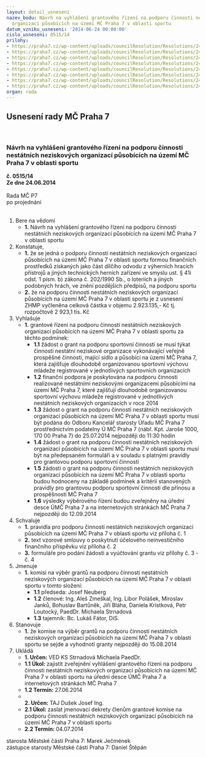 ```yaml
---
layout: detail_usneseni
nazev_bodu: Návrh na vyhlášení grantového řízení na podporu činnosti nestátních neziskových
  organizací působících na území MČ Praha 7 v oblasti sportu
datum_vzniku_usneseni: '2014-06-24 00:00:00'
cislo_usneseni: 0515/14
prilohy:
- https://praha7.cz/wp-content/uploads/councilResolution/Resolutions/24866/34-14-grantova_pravidla_podpora_sportovni_cinnosti_2014.doc
- https://praha7.cz/wp-content/uploads/councilResolution/Resolutions/24866/34-14-vzorova_smlouva_granty_nno_2014.doc
- https://praha7.cz/wp-content/uploads/councilResolution/Resolutions/24866/34-14-zadost_o_grant_podpora_sportovni_cinnosti_2014.doc
- https://praha7.cz/wp-content/uploads/councilResolution/Resolutions/24866/34-14-vyuctovani_grantu_podpora_sportovni_cinnosti_2014.doc
- https://praha7.cz/wp-content/uploads/councilResolution/Resolutions/24866/34-14-zmc_33_53_2_q_2013.pdf
- https://praha7.cz/wp-content/uploads/councilResolution/Resolutions/24866/34-14-zmc_33_54_3_q_2013.pdf
- https://praha7.cz/wp-content/uploads/councilResolution/Resolutions/24866/34-14-zmc_35_3_3_q_2013_doplatek.pdf
- https://praha7.cz/wp-content/uploads/councilResolution/Resolutions/24866/34-14-zmc_39_12_4_q_2013.pdf
organ: rada
---
```

<div id="ucUsn_pList" class="usn">
	<span><h2>Usnesení rady MČ Praha 7 </h2>
<br></span><div class="standBody">
<span><h3>Návrh na vyhlášení grantového řízení na podporu činnosti nestátních neziskových organizací působících na území MČ Praha 7 v oblasti sportu</h3></span><div class="center">
		<strong>č. 0515/14</strong><br>
	</div>
<div class="center">
		<strong>Ze dne 24.06.2014</strong><br><br>
	</div>Rada MČ P7<br> po projednání<br><br><ol>
<li>Bere na vědomí<ul><li>
<strong>1.</strong> Návrh na vyhlášení grantového řízení na podporu činnosti nestátních neziskových organizací působících na území MČ Praha 7 v oblasti sportu</li></ul>
</li>
<li>Konstatuje,<ul>
<li>
<strong>1.</strong> že se jedná o podporu činnosti nestátních neziskových organizací působících na území MČ Praha 7 v oblasti sportu formou finančních prostředků získaných jako část dílčího odvodu z výherních hracích přístrojů a jiných technických herních zařízení ve smyslu ust. § 41i odst. 1 písm. b) zákona č. 202/1990 Sb., o loteriích a jiných podobných hrách, ve znění pozdějších předpisů, na podporu sportu</li>
<li>
<strong>2.</strong> že na podporu činnosti nestátních neziskových organizací působících na území MČ Praha 7 v oblasti sportu je z usnesení ZHMP vyčleněna celková částka v objemu 2.923.135,- Kč tj. rozpočtově 2 923,1 tis. Kč</li>
</ul>
</li>
<li>Vyhlašuje<ul><li>
<strong>1.</strong> grantové řízení na podporu činnosti nestátních neziskových organizací působících na území MČ Praha 7 v oblasti sportu za těchto podmínek:<ul>
<li>
<strong>1.1</strong> žádost o grant na podporu sportovní činnosti se musí týkat činnosti nestátní neziskové organizace vykonávající veřejně prospěšné činnosti, mající sídlo a působící na území MČ Praha 7, která zajišťuje dlouhodobě organizovanou sportovní výchovu mládeže registrované v jednotlivých sportovních organizacích</li>
<li>
<strong>1.2</strong> finanční podpora je poskytována na podporu činnosti realizované nestátními neziskovými organizacemi působícími na území MČ Praha 7, které zajišťují dlouhodobě organizovanou sportovní výchovu mládeže registrované v jednotlivých nestátních neziskových organizacích v roce 2014</li>
<li>
<strong>1.3</strong> žádost o grant na podporu činnosti nestátních neziskových organizací působících na území MČ Praha 7 v oblasti sportu musí být podána do Odboru Kancelář starosty Úřadu MČ Praha 7 prostřednictvím podatelny  Ú MČ Praha 7 (nábř. Kpt. Jaroše 1000, 170 00 Praha 7) do 25.07.2014 nejpozději do 11:30 hodin</li>
<li>
<strong>1.4</strong> žádost o grant na podporu činnosti nestátních neziskových organizací působících na území MČ Praha 7 v oblasti sportu musí být na předepsaném formuláři a v souladu s platnými pravidly pro grantovou podporu sportovní činnosti</li>
<li>
<strong>1.5</strong> žádosti o grant na podporu činnosti nestátních neziskových organizací působících na území MČ Praha 7 v oblasti sportu budou hodnoceny na základě podmínek a kritérií stanovených pravidly pro grantovou podporu sportovní činnosti dle přínosu a prospěšnosti MČ Praha 7</li>
<li>
<strong>1.6</strong> výsledky výběrového řízení budou zveřejněny na úřední desce ÚMČ Praha 7 a na internetových stránkách MČ Praha 7 nejpozději do 12.09.2014</li>
</ul>
</li></ul>
</li>
<li>Schvaluje<ul>
<li>
<strong>1.</strong> pravidla pro podporu činnosti nestátních neziskových organizací působících na území MČ Praha 7 v oblasti sportu viz příloha č. 1</li>
<li>
<strong>2.</strong> text vzorové smlouvy o poskytnutí účelového neinvestičního finančního příspěvku viz příloha č. 2</li>
<li>
<strong>3.</strong> formuláře pro podání žádosti a vyúčtování grantu viz přílohy č. 3 - č. 4</li>
</ul>
</li>
<li>Jmenuje<ul><li>
<strong>1.</strong> komisi na výběr grantů na podporu činnosti nestátních neziskových organizací působících na území MČ Praha 7 v oblasti sportu v tomto složení:<ul>
<li>
<strong>1.1</strong> předseda: Josef Neuberg</li>
<li>
<strong>1.2</strong> členové: Ing. Aleš Zmeškal, Ing. Libor Polášek, Miroslav Janků, Bohuslav Bartůněk, Jiří Bláha, Daniela Kristková, Petr Loutocký, PaedDr. Michaela Strnadová</li>
<li>
<strong>1.3</strong> tajemník: Bc. Lukáš Fátor, DiS.</li>
</ul>
</li></ul>
</li>
<li>Stanovuje<ul><li>
<strong>1.</strong> že komise na výběr grantů na podporu činnosti nestátních neziskových organizací působících na území MČ Praha 7 v oblasti sportu se sejde a vyhodnotí granty nejpozději do 15.08.2014</li></ul>
</li>
<li>Ukládá<ul>
<li>
<strong>1. Určen: </strong>VED KS Strnadová Michaela PaedDr.</li>
<li>
<strong>1.1 Úkol: </strong>zajistit zveřejnění vyhlášení grantového řízení na podporu činnosti nestátních neziskových organizací působících na území MČ Praha 7 v oblasti sportu na úřední desce ÚMČ Praha 7 a internetových stránkách MČ Praha 7</li>
<li>
<strong>1.2 Termín: </strong>27.06.2014</li>
<li>
<strong><br>2. Určen: </strong>TAJ Dušek Josef Ing.</li>
<li>
<strong>2.1 Úkol: </strong>zaslat jmenovací dekrety členům grantové komise na podporu činnosti nestátních neziskových organizací působících na území MČ Praha 7 v oblasti sportu</li>
<li>
<strong>2.2 Termín: </strong>04.07.2014</li>
</ul>
</li>
</ol>starosta Městské části Praha 7: Marek Ječmének<br>zástupce starosty Městské části Praha 7: Daniel Štěpán 
</div>
</div>